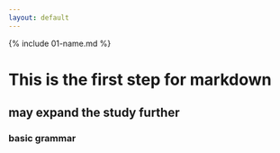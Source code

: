 ```yaml
---
layout: default
---
```


{% include 01-name.md %}

# This is the first step for markdown
## may expand the study further
### basic grammar
